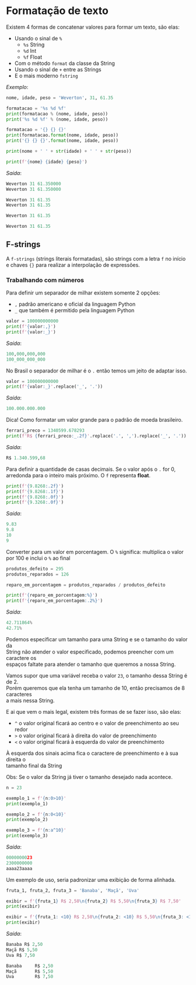 # Formatação de texto

Existem 4 formas de concatenar valores para formar um texto, são elas:
* Usando o sinal de `%`
    * `%s` String
    * `%d` Int
    * `%f` Float
* Com o método `format` da classe da String
* Usando o sinal de `+` entre as Strings
* E o mais moderno `fstring`

*Exemplo*:
~~~python
nome, idade, peso = 'Weverton', 31, 61.35

formatacao = '%s %d %f'
print(formatacao % (nome, idade, peso))
print('%s %d %f' % (nome, idade, peso))

formatacao = '{} {} {}'
print(formatacao.format(nome, idade, peso))
print('{} {} {}'.format(nome, idade, peso))

print(nome + ' ' + str(idade) + ' ' + str(peso))

print(f'{nome} {idade} {peso}')
~~~

*Saída*:
~~~python
Weverton 31 61.350000
Weverton 31 61.350000

Weverton 31 61.35
Weverton 31 61.35

Weverton 31 61.35

Weverton 31 61.35
~~~



## F-strings

A `f-strings` (strings literais formatadas), são strings com a letra `f` no início e chaves `{}` para realizar a interpolação de expressões.

### Trabalhando com números

Para definir um separador de milhar existem somente 2 opções:
* `,` padrão americano e oficial da linguagem Python
* `_` que também é permitido pela linguagem Python

~~~python
valor = 100000000000
print(f'{valor:,}')
print(f'{valor:_}')
~~~

*Saída*:
~~~python
100,000,000,000
100_000_000_000
~~~

No Brasil o separador de milhar é o `.` então temos um jeito de adaptar isso.

~~~python
valor = 100000000000
print(f'{valor:_}'.replace('_', '.'))
~~~

*Saída*:
~~~python
100.000.000.000
~~~

Dica!
Como formatar um valor grande para o padrão de moeda brasileiro.

~~~python
ferrari_preco = 1340599.678293
print(f'R$ {ferrari_preco:_.2f}'.replace('.', ',').replace('_', '.'))
~~~

*Saída*:
~~~python
R$ 1.340.599,68
~~~

Para definir a quantidade de casas decimais.
Se o valor após o `.` for 0, arredonda para o inteiro mais próximo.
O `f` representa **float**.

~~~python
print(f'{9.8268:.2f}')
print(f'{9.8268:.1f}')
print(f'{9.8268:.0f}')
print(f'{9.3268:.0f}')
~~~

*Saída*:
~~~python
9.83
9.8
10
9
~~~

Converter para um valor em porcentagem.
O `%` significa: multiplica o valor por 100 e inclui o `%` ao final

~~~python
produtos_defeito = 295
produtos_reparados = 126

reparo_em_porcentagem = produtos_reparados / produtos_defeito

print(f'{reparo_em_porcentagem:%}')
print(f'{reparo_em_porcentagem:.2%}')
~~~

*Saída*:
~~~python
42.711864%
42.71%
~~~

Podemos especificar um tamanho para uma String e se o tamanho do valor da  
String não atender o valor especificado, podemos preencher com um caractere os  
espaços faltate para atender o tamanho que queremos a nossa String.  

Vamos supor que uma variável receba o valor `23`, o tamanho dessa String é de 2.  
Porém queremos que ela tenha um tamanho de 10, então precisamos de 8 caracteres  
a mais nessa String.  

E ai que vem o mais legal, existem três formas de se fazer isso, são elas:
* `^` o valor original ficará ao centro e o valor de preenchimento ao seu redor
* `>` o valor original ficará à direita do valor de preenchimento
* `<` o valor original ficará à esquerda do valor de preenchimento

À esquerda dos sinais acima fica o caractere de preenchimento e à sua direita o  
tamanho final da String

Obs: Se o valor da String já tiver o tamanho desejado nada acontece.

~~~python
n = 23

exemplo_1 = f'{n:0>10}'
print(exemplo_1)

exemplo_2 = f'{n:0<10}'
print(exemplo_2)

exemplo_3 = f'{n:a^10}'
print(exemplo_3)
~~~

*Saída*:
~~~python
0000000023
2300000000
aaaa23aaaa
~~~

Um exemplo de uso, seria padronizar uma exibição de forma alinhada.

~~~python
fruta_1, fruta_2, fruta_3 = 'Banaba', 'Maçã', 'Uva'

exibir = f'{fruta_1} R$ 2,50\n{fruta_2} R$ 5,50\n{fruta_3} R$ 7,50'
print(exibir)

exibir = f'{fruta_1: <10} R$ 2,50\n{fruta_2: <10} R$ 5,50\n{fruta_3: <10} R$ 7,50'
print(exibir)
~~~

*Saída*:
~~~python
Banaba R$ 2,50
Maçã R$ 5,50
Uva R$ 7,50

Banaba     R$ 2,50
Maçã       R$ 5,50
Uva        R$ 7,50
~~~